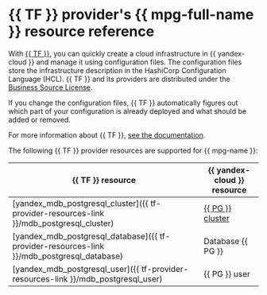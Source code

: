 # {{ TF }} provider's {{ mpg-full-name }} resource reference

With [{{ TF }}](https://www.terraform.io/), you can quickly create a cloud infrastructure in {{ yandex-cloud }} and manage it using configuration files. The configuration files store the infrastructure description in the HashiCorp Configuration Language (HCL). {{ TF }} and its providers are distributed under the [Business Source License](https://github.com/hashicorp/terraform/blob/main/LICENSE).

If you change the configuration files, {{ TF }} automatically figures out which part of your configuration is already deployed and what should be added or removed.


For more information about {{ TF }}, [see the documentation](../tutorials/infrastructure-management/terraform-quickstart.md#install-terraform).


The following {{ TF }} provider resources are supported for {{ mpg-name }}:

| **{{ TF }} resource** | **{{ yandex-cloud }} resource** |
| --- | --- |
| [yandex_mdb_postgresql_cluster]({{ tf-provider-resources-link }}/mdb_postgresql_cluster) | [{{ PG }} cluster](./concepts/index.md) |
| [yandex_mdb_postgresql_database]({{ tf-provider-resources-link }}/mdb_postgresql_database) | Database {{ PG }} |
| [yandex_mdb_postgresql_user]({{ tf-provider-resources-link }}/mdb_postgresql_user) | {{ PG }} user |

